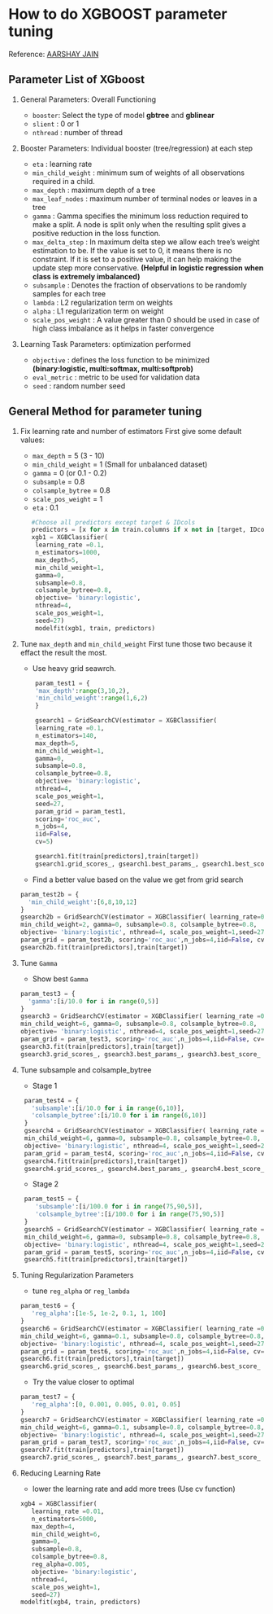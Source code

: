 # How to do XGBOOST parameter tuning

Reference: [AARSHAY JAIN](https://www.analyticsvidhya.com/blog/2016/03/complete-guide-parameter-tuning-xgboost-with-codes-python/)

## Parameter List of XGboost

1. General Parameters: Overall Functioning
   * `booster`: Select the type of model **gbtree** and **gblinear**
   * `slient` : 0 or 1
   * `nthread` : number of thread

2. Booster Parameters: Individual booster (tree/regression) at each step
   * `eta` : learning rate
   * `min_child_weight` : minimum sum of weights of all observations required in a child.
   * `max_depth` : maximum depth of a tree
   * `max_leaf_nodes` : maximum number of terminal nodes or leaves in a tree
   * `gamma` :  Gamma specifies the minimum loss reduction required to make a split. A node is split only when the resulting split gives a positive reduction in the loss function.
   * `max_delta_step` : In maximum delta step we allow each tree’s weight estimation to be. If the value is set to 0, it means there is no constraint. If it is set to a positive value, it can help making the update step more conservative. **(Helpful in logistic regression when class is extremely imbalanced)**
   * `subsample` : Denotes the fraction of observations to be randomly samples for each tree
   * `lambda` : L2 regularization term on weights
   * `alpha` : L1 regularization term on weight
   * `scale_pos_weight` : A value greater than 0 should be used in case of high class imbalance as it helps in faster convergence

3. Learning Task Parameters: optimization performed
   * `objective` : defines the loss function to be minimized **(binary:logistic, multi:softmax, multi:softprob)**
   * `eval_metric` : metric to be used for validation data
   * `seed` : random number seed

## General Method for parameter tuning

1. Fix learning rate and number of estimators
   First give some default values:
   * `max_depth` = 5 (3 - 10)
   * `min_child_weight` = 1 (Small for unbalanced dataset)
   * `gamma` = 0 (or 0.1 - 0.2)
   * `subsample` = 0.8
   * `colsample_bytree` = 0.8
   * `scale_pos_weight` = 1
   * `eta` : 0.1

   ```python
      #Choose all predictors except target & IDcols
      predictors = [x for x in train.columns if x not in [target, IDcol]]
      xgb1 = XGBClassifier(
       learning_rate =0.1,
       n_estimators=1000,
       max_depth=5,
       min_child_weight=1,
       gamma=0,
       subsample=0.8,
       colsample_bytree=0.8,
       objective= 'binary:logistic',
       nthread=4,
       scale_pos_weight=1,
       seed=27)
       modelfit(xgb1, train, predictors)
   ```

2. Tune `max_depth` and `min_child_weight`
   First tune those two because it effact the result the most.
   * Use heavy grid seawrch.

   ```python
       param_test1 = {
       'max_depth':range(3,10,2),
       'min_child_weight':range(1,6,2)
       }

       gsearch1 = GridSearchCV(estimator = XGBClassifier(
       learning_rate =0.1,
       n_estimators=140,
       max_depth=5,
       min_child_weight=1,
       gamma=0,
       subsample=0.8,
       colsample_bytree=0.8,
       objective= 'binary:logistic',
       nthread=4,
       scale_pos_weight=1,
       seed=27,
       param_grid = param_test1,
       scoring='roc_auc',
       n_jobs=4,
       iid=False,
       cv=5)

       gsearch1.fit(train[predictors],train[target])
       gsearch1.grid_scores_, gsearch1.best_params_, gsearch1.best_score_
   ```

    * Find a better value based on the value we get from grid search

   ```python
   param_test2b = {
     'min_child_weight':[6,8,10,12]
   }
   gsearch2b = GridSearchCV(estimator = XGBClassifier( learning_rate=0.1, n_estimators=140, max_depth=4,
   min_child_weight=2, gamma=0, subsample=0.8, colsample_bytree=0.8,
   objective= 'binary:logistic', nthread=4, scale_pos_weight=1,seed=27),
   param_grid = param_test2b, scoring='roc_auc',n_jobs=4,iid=False, cv=5)
   gsearch2b.fit(train[predictors],train[target])
   ```

3. Tune `Gamma`

   * Show best `Gamma`

   ```python
   param_test3 = {
     'gamma':[i/10.0 for i in range(0,5)]
   }
   gsearch3 = GridSearchCV(estimator = XGBClassifier( learning_rate =0.1, n_estimators=140, max_depth=4,
   min_child_weight=6, gamma=0, subsample=0.8, colsample_bytree=0.8,
   objective= 'binary:logistic', nthread=4, scale_pos_weight=1,seed=27),
   param_grid = param_test3, scoring='roc_auc',n_jobs=4,iid=False, cv=5)
   gsearch3.fit(train[predictors],train[target])
   gsearch3.grid_scores_, gsearch3.best_params_, gsearch3.best_score_
   ```

4. Tune subsample and colsample_bytree

   * Stage 1
   ```python
    param_test4 = {
      'subsample':[i/10.0 for i in range(6,10)],
      'colsample_bytree':[i/10.0 for i in range(6,10)]
    }
    gsearch4 = GridSearchCV(estimator = XGBClassifier( learning_rate =0.1, n_estimators=177, max_depth=4,
    min_child_weight=6, gamma=0, subsample=0.8, colsample_bytree=0.8,
    objective= 'binary:logistic', nthread=4, scale_pos_weight=1,seed=27),
    param_grid = param_test4, scoring='roc_auc',n_jobs=4,iid=False, cv=5)
    gsearch4.fit(train[predictors],train[target])
    gsearch4.grid_scores_, gsearch4.best_params_, gsearch4.best_score_
   ```

   * Stage 2
   ```python
    param_test5 = {
       'subsample':[i/100.0 for i in range(75,90,5)],
       'colsample_bytree':[i/100.0 for i in range(75,90,5)]
    }
    gsearch5 = GridSearchCV(estimator = XGBClassifier( learning_rate =0.1, n_estimators=177, max_depth=4,
    min_child_weight=6, gamma=0, subsample=0.8, colsample_bytree=0.8,
    objective= 'binary:logistic', nthread=4, scale_pos_weight=1,seed=27),
    param_grid = param_test5, scoring='roc_auc',n_jobs=4,iid=False, cv=5)
    gsearch5.fit(train[predictors],train[target])
   ```

5. Tuning Regularization Parameters

   * tune `reg_alpha` or `reg_lambda`
   ```python
   param_test6 = {
      'reg_alpha':[1e-5, 1e-2, 0.1, 1, 100]
   }
   gsearch6 = GridSearchCV(estimator = XGBClassifier( learning_rate =0.1, n_estimators=177, max_depth=4,
   min_child_weight=6, gamma=0.1, subsample=0.8, colsample_bytree=0.8,
   objective= 'binary:logistic', nthread=4, scale_pos_weight=1,seed=27),
   param_grid = param_test6, scoring='roc_auc',n_jobs=4,iid=False, cv=5)
   gsearch6.fit(train[predictors],train[target])
   gsearch6.grid_scores_, gsearch6.best_params_, gsearch6.best_score_
   ```

   * Try the value closer to optimal
   ```python
   param_test7 = {
      'reg_alpha':[0, 0.001, 0.005, 0.01, 0.05]
   }
   gsearch7 = GridSearchCV(estimator = XGBClassifier( learning_rate =0.1, n_estimators=177, max_depth=4,
   min_child_weight=6, gamma=0.1, subsample=0.8, colsample_bytree=0.8,
   objective= 'binary:logistic', nthread=4, scale_pos_weight=1,seed=27),
   param_grid = param_test7, scoring='roc_auc',n_jobs=4,iid=False, cv=5)
   gsearch7.fit(train[predictors],train[target])
   gsearch7.grid_scores_, gsearch7.best_params_, gsearch7.best_score_
   ```

6. Reducing Learning Rate

   * lower the learning rate and add more trees (Use cv function)
   ```python
   xgb4 = XGBClassifier(
      learning_rate =0.01,
      n_estimators=5000,
      max_depth=4,
      min_child_weight=6,
      gamma=0,
      subsample=0.8,
      colsample_bytree=0.8,
      reg_alpha=0.005,
      objective= 'binary:logistic',
      nthread=4,
      scale_pos_weight=1,
      seed=27)
   modelfit(xgb4, train, predictors)
   ```
